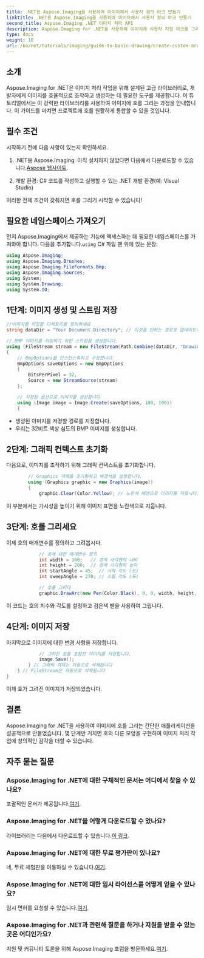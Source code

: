 ```yaml
---
title: .NET용 Aspose.Imaging을 사용하여 이미지에서 사용자 정의 아크 만들기
linktitle: .NET용 Aspose.Imaging을 사용하여 이미지에서 사용자 정의 아크 만들기
second_title: Aspose.Imaging .NET 이미지 처리 API
description: Aspose.Imaging for .NET을 사용하여 이미지에 사용자 지정 아크를 그리는 방법을 알아보세요. 단계별 지침에 따라 이미지를 설정하고, 그래픽 컨텍스트를 초기화하고, 아크 매개변수를 정의하고, 최종 출력을 저장합니다.
type: docs
weight: 10
url: /ko/net/tutorials/imaging/guide-to-basic-drawing/create-custom-arc-in-images/
---
```

## 소개

Aspose.Imaging for .NET은 이미지 처리 작업을 위해 설계된 고급 라이브러리로, 개발자에게 이미지를 효율적으로 조작하고 생성하는 데 필요한 도구를 제공합니다. 이 튜토리얼에서는 이 강력한 라이브러리를 사용하여 이미지에 호를 그리는 과정을 안내합니다. 이 가이드를 마치면 프로젝트에 호를 원활하게 통합할 수 있을 것입니다.

## 필수 조건

시작하기 전에 다음 사항이 있는지 확인하세요.

1.  .NET용 Aspose.Imaging: 아직 설치하지 않았다면 다음에서 다운로드할 수 있습니다.[Aspose 웹사이트](https://releases.aspose.com/imaging/net/).

2. 개발 환경: C# 코드를 작성하고 실행할 수 있는 .NET 개발 환경(예: Visual Studio)

이러한 전제 조건이 갖춰지면 호를 그리기 시작할 수 있습니다!

## 필요한 네임스페이스 가져오기

 먼저 Aspose.Imaging에서 제공하는 기능에 액세스하는 데 필요한 네임스페이스를 가져와야 합니다. 다음을 추가합니다.`using` C# 파일 맨 위에 있는 문장:

```csharp
using Aspose.Imaging;
using Aspose.Imaging.Brushes;
using Aspose.Imaging.FileFormats.Bmp;
using Aspose.Imaging.Sources;
using System;
using System.Drawing;
using System.IO;
```

## 1단계: 이미지 생성 및 스트림 저장

```csharp
//이미지를 저장할 디렉토리를 정의하세요
string dataDir = "Your Document Directory"; // 이것을 원하는 경로로 업데이트하세요

// BMP 이미지를 저장하기 위한 스트림을 생성합니다.
using (FileStream stream = new FileStream(Path.Combine(dataDir, "DrawingArc_out.bmp"), FileMode.Create))
{
    // BmpOptions를 인스턴스화하고 구성합니다.
    BmpOptions saveOptions = new BmpOptions
    {
        BitsPerPixel = 32,
        Source = new StreamSource(stream)
    };

    // 지정된 옵션으로 이미지를 생성합니다
    using (Image image = Image.Create(saveOptions, 100, 100))
    {
```

- 생성된 이미지를 저장할 경로를 지정합니다.
- 우리는 32비트 색상 심도의 BMP 이미지를 생성합니다.

## 2단계: 그래픽 컨텍스트 초기화

다음으로, 이미지를 조작하기 위해 그래픽 컨텍스트를 초기화합니다.

```csharp
        // Graphics 객체를 초기화하고 배경색을 설정합니다.
        using (Graphics graphic = new Graphics(image))
        {
            graphic.Clear(Color.Yellow); // 노란색 배경으로 이미지를 지웁니다.
```

이 부분에서는 가시성을 높이기 위해 이미지 표면을 노란색으로 지웁니다.

## 3단계: 호를 그리세요

이제 호의 매개변수를 정의하고 그려봅시다.

```csharp
            // 호에 대한 매개변수 정의
            int width = 100;   // 경계 사각형의 너비
            int height = 200;  // 경계 사각형의 높이
            int startAngle = 45;  // 시작 각도 (도)
            int sweepAngle = 270; // 스윕 각도 (도)

            // 호를 그리다
            graphic.DrawArc(new Pen(Color.Black), 0, 0, width, height, startAngle, sweepAngle);
```

이 코드는 호의 치수와 각도를 설정하고 검은색 펜을 사용하여 그립니다.

## 4단계: 이미지 저장

마지막으로 이미지에 대한 변경 사항을 저장합니다.

```csharp
            // 그려진 호를 포함한 이미지를 저장합니다.
            image.Save();
        } // 그래픽 객체는 자동으로 삭제됩니다
    } // FileStream은 자동으로 삭제됩니다
}
```

이제 호가 그려진 이미지가 저장되었습니다.

## 결론

Aspose.Imaging for .NET을 사용하여 이미지에 호를 그리는 간단한 애플리케이션을 성공적으로 만들었습니다. 몇 단계만 거치면 호와 다른 모양을 구현하여 이미지 처리 작업에 창의적인 감각을 더할 수 있습니다.

## 자주 묻는 질문

### Aspose.Imaging for .NET에 대한 구체적인 문서는 어디에서 찾을 수 있나요?

 포괄적인 문서가 제공됩니다.[여기](https://reference.aspose.com/imaging/net/).

### Aspose.Imaging for .NET을 어떻게 다운로드할 수 있나요?

 라이브러리는 다음에서 다운로드할 수 있습니다.[이 링크](https://releases.aspose.com/imaging/net/).

### Aspose.Imaging for .NET에 대한 무료 평가판이 있나요?

 네, 무료 체험판을 이용하실 수 있습니다.[여기](https://releases.aspose.com/).

### Aspose.Imaging for .NET에 대한 임시 라이선스를 어떻게 얻을 수 있나요?

 임시 면허를 요청할 수 있습니다.[여기](https://purchase.conholdate.com/temporary-license/).

### Aspose.Imaging for .NET과 관련해 질문을 하거나 지원을 받을 수 있는 곳은 어디인가요?

 지원 및 커뮤니티 토론을 위해 Aspose.Imaging 포럼을 방문하세요.[여기](https://forum.aspose.com/).
